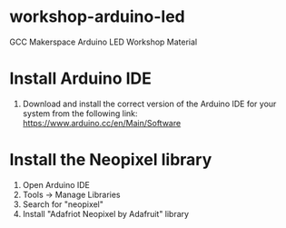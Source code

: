 # workshop-arduino-led
GCC Makerspace Arduino LED Workshop Material

# Install Arduino IDE
1. Download and install the correct version of the Arduino IDE for your system from the following link:  https://www.arduino.cc/en/Main/Software


# Install the Neopixel library
1. Open Arduino IDE
1. Tools -> Manage Libraries
1. Search for "neopixel"
1. Install "Adafriot Neopixel by Adafruit" library


